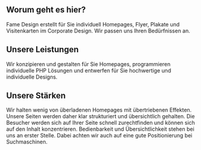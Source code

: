 ## Worum geht es hier?
Fame Design erstellt für Sie individuell Homepages, Flyer, Plakate und Visitenkarten im Corporate Design.
Wir passen uns Ihren Bedürfnissen an.

## Unsere Leistungen
Wir konzipieren und gestalten für Sie Homepages, programmieren individuelle PHP Lösungen und entwerfen für Sie hochwertige und individuelle Designs.

## Unsere Stärken
Wir halten wenig von überladenen Homepages mit übertriebenen Effekten. Unsere Seiten werden daher klar strukturiert und übersichtlich gehalten. Die Besucher werden sich auf Ihrer Seite schnell zurechtfinden und können sich auf den Inhalt konzentrieren. Bedienbarkeit und Übersichtlichkeit stehen bei uns an erster Stelle. Dabei achten wir auch auf eine gute Positionierung bei Suchmaschinen.
